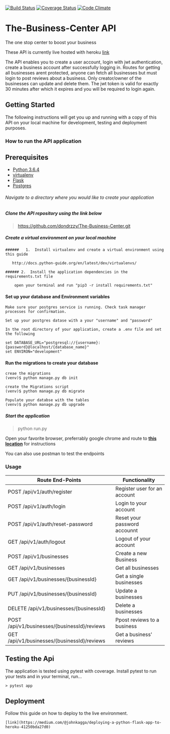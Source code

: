 [![Build Status](https://travis-ci.org/dondrzzy/The-Business-Center.svg?branch=ft-api-postgres)](https://travis-ci.org/dondrzzy/The-Business-Center)
[![Coverage Status](https://coveralls.io/repos/github/dondrzzy/The-Business-Center/badge.svg?branch=ft-api-postgres)](https://coveralls.io/github/dondrzzy/The-Business-Center?branch=ft-api-postgres)
[![Code Climate](https://api.codeclimate.com/v1/badges/a1068bc6a624a1e673d6/maintainability.png)](https://github.com/dondrzzy/The-Business-Center)
# The-Business-Center API
The one stop center to boost your business


These API is currently live hosted with heroku [link](https://the-business-center-api.herokuapp.com)



The API enables you to create a user account, login with jwt authentication, create a business account after successfully logging in. 
Routes for getting all businesses arent protected, anyone can fetch all businesses but must login to post reviews about a business.
Only creator/owner of the businesses can update and delete them.
The jwt token is valid for exactly 30 minutes after which it expires and you will be required to login again.


## Getting Started

The following instructions will get you up and running with a copy of this API on your local machine for development, testing  and deployment purposes.

### How to run the API application

## Prerequisites
* [Python 3.6.4](https://www.python.org/downloads/)
* [virtualenv](https://virtualenv.pypa.io/en/stable/installation/)
* [Flask](http://flask.pocoo.org/)
* [Postgres](https://wiki.postgresql.org/wiki/Detailed_installation_guides)

###### Navigate to a directory where you would like to create your application

##### Clone the API repository using the link below

> https://github.com/dondrzzy/The-Business-Center.git


##### Create a virtual environment on your local machine

```
######   1.  Install virtualenv and create a virtual environment using this guide
   
   http://docs.python-guide.org/en/latest/dev/virtualenvs/

###### 2.  Install the application dependencies in the requirements.txt file

    open your terminal and run "pip3 -r install requirements.txt" 
```

#### Set up your database and Environment variables
    Make sure your postgres service is running. Check task manager processes for confirmation.
    
    Set up your postgres datase with a your "username" and "password"
    
    In the root directory of your application, create a .env file and set the following

    set DATABASE_URL="postgresql://{username}:{password}@localhost/{database_name}"
    set ENVIRON="development"


#### Run the migrations to create your database
  
    creae the migrations
    (venv)$ python manage.py db init
   
    create the Migrations script
    (venv)$ python manage.py db migrate
    
    Populate your databse with the tables
    (venv)$ python manage.py db upgrade


##### Start the application

> python run.py

Open your favorite browser, preferrably google chrome and route to  **[this location](http://127.0.0.1:5000/apidocs)** for instructions

You can also use postman to test the endpoints

### Usage

| Route End-Points                         | Functionality                            |
| ---------------------------------------- | ---------------------------------------- |
| POST /api/v1/auth/register                      | Register user for an account |
| POST /api/v1/auth/login                         | Login to your account                          |
| POST /api/v1/auth/reset-password                 | Reset your password accounnt                  |
| GET /api/v1/auth/logout                         | Logout of your account                          |
| POST /api/v1/businesses                      | Create a new Business              |
| GET /api/v1/businesses                      | Get all businesses             |
| GET /api/v1/businesses/{businessId}          | Get a single businesses             |
| PUT /api/v1/businesses/{businessId}          | Update a businesses             |
| DELETE /api/v1/businesses/{businessId}          | Delete a businesses             |
| POST /api/v1/businesses/{businessId}/reviews          | Ppost reviews to a business             |
| GET /api/v1/businesses/{businessId}/reviews          | Get a business' reviews             |


## Testing the Api

The application is tested using pytest with coverage. Install pytest to run your tests and in your terminal, run...

```
> pytest app
```

## Deployment

Follow this guide on how to deploy to the live environment.
```
[link](https://medium.com/@johnkagga/deploying-a-python-flask-app-to-heroku-41250bda27d0)
```
